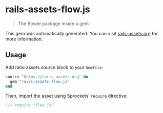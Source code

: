 # rails-assets-flow.js

> The Bower package inside a gem

This gem was automatically generated. You can visit [rails-assets.org](https://rails-assets.org) for more information.

## Usage

Add rails-assets source block to your `Gemfile`:

```ruby
source "https://rails-assets.org" do
  gem "rails-assets-flow.js"
end

```

Then, import the asset using Sprockets’ `require` directive:

```js
//= require "flow.js"
```
